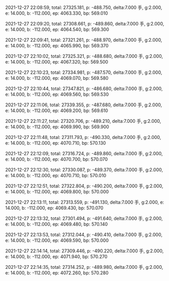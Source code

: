 2021-12-27 22:08:59, total: 27325.181, p: -488.750, delta:7.000 手, g:2.000, e: 14.000, b: -112.000, ep: 4063.330, bp: 569.010

2021-12-27 22:09:20, total: 27308.661, p: -489.860, delta:7.000 手, g:2.000, e: 14.000, b: -112.000, ep: 4064.540, bp: 569.300

2021-12-27 22:09:41, total: 27321.261, p: -488.970, delta:7.000 手, g:2.000, e: 14.000, b: -112.000, ep: 4065.990, bp: 569.370

2021-12-27 22:10:02, total: 27325.321, p: -488.680, delta:7.000 手, g:2.000, e: 14.000, b: -112.000, ep: 4067.320, bp: 569.500

2021-12-27 22:10:23, total: 27334.981, p: -487.570, delta:7.000 手, g:2.000, e: 14.000, b: -112.000, ep: 4069.070, bp: 569.580

2021-12-27 22:10:44, total: 27347.821, p: -486.680, delta:7.000 手, g:2.000, e: 14.000, b: -112.000, ep: 4069.560, bp: 569.530

2021-12-27 22:11:06, total: 27339.355, p: -487.680, delta:7.000 手, g:2.000, e: 14.000, b: -112.000, ep: 4069.200, bp: 569.610

2021-12-27 22:11:27, total: 27320.706, p: -489.210, delta:7.000 手, g:2.000, e: 14.000, b: -112.000, ep: 4069.990, bp: 569.900

2021-12-27 22:11:48, total: 27311.793, p: -490.330, delta:7.000 手, g:2.000, e: 14.000, b: -112.000, ep: 4070.710, bp: 570.130

2021-12-27 22:12:09, total: 27316.724, p: -489.860, delta:7.000 手, g:2.000, e: 14.000, b: -112.000, ep: 4070.700, bp: 570.070

2021-12-27 22:12:30, total: 27330.087, p: -489.370, delta:7.000 手, g:2.000, e: 14.000, b: -112.000, ep: 4070.710, bp: 570.010

2021-12-27 22:12:51, total: 27322.804, p: -490.200, delta:7.000 手, g:2.000, e: 14.000, b: -112.000, ep: 4069.800, bp: 570.000

2021-12-27 22:13:11, total: 27313.559, p: -491.130, delta:7.000 手, g:2.000, e: 14.000, b: -112.000, ep: 4069.430, bp: 570.070

2021-12-27 22:13:32, total: 27301.494, p: -491.640, delta:7.000 手, g:2.000, e: 14.000, b: -112.000, ep: 4069.480, bp: 570.140

2021-12-27 22:13:53, total: 27312.044, p: -490.410, delta:7.000 手, g:2.000, e: 14.000, b: -112.000, ep: 4069.590, bp: 570.000

2021-12-27 22:14:14, total: 27309.446, p: -490.220, delta:7.000 手, g:2.000, e: 14.000, b: -112.000, ep: 4071.940, bp: 570.270

2021-12-27 22:14:35, total: 27314.252, p: -489.980, delta:7.000 手, g:2.000, e: 14.000, b: -112.000, ep: 4072.260, bp: 570.280